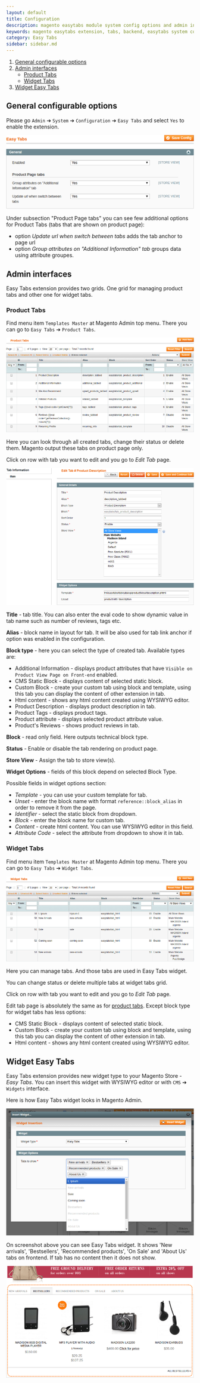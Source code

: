 ```yaml
---
layout: default
title: Configuration
description: magento easytabs module system config options and admin interface
keywords: magento easytabs extension, tabs, backend, easytabs system config
category: Easy Tabs
sidebar: sidebar.md
---
```


 1. [General configurable options](#general-configurable-options)
 2. [Admin interfaces](#admin-interfaces)
     -  [Product Tabs](#product-tabs)
     -  [Widget Tabs](#widget-tabs)
 3. [Widget Easy Tabs](#widget-easy-tabs)

## General configurable options

Please go `Admin` ➔ `System` ➔ `Configuration` ➔ `Easy Tabs` and select `Yes`
to enable the extension.

![System Config](/images/m1/extensions/easytabs/system-config.png)

Under subsection "Product Page tabs" you can see few additional options for
Product Tabs (tabs that are shown on product page):

 *  option _Update url when switch between tabs_ adds the tab anchor to page
    url
 *  option _Group attributes on "Additional Information" tab_ groups data
    using attribute groupes.

## Admin interfaces

Easy Tabs extension provides two grids. One grid for managing product tabs and
other one for widget tabs.

### Product Tabs

Find menu item `Templates Master` at Magento Admin top menu. There you can go
to `Easy Tabs` ➔ `Product Tabs`.

![Product Tabs](/images/m1/extensions/easytabs/admin-product-tabs.png)

Here you can look through all created tabs, change their status or delete them.
Magento output these tabs on product page only.

Click on row with tab you want to edit and you go to _Edit Tab_ page.

![Edit Product Tab](/images/m1/extensions/easytabs/edit-form.png)

**Title** - tab title. You can also enter the eval code to show dynamic value
in tab name such as number of reviews, tags etc.

**Alias** - block name in layout for tab. It will be also used for tab link
anchor if option was enabled in the configuration.

**Block type** - here you can select the type of created tab. Available types
are:

 -  Additional Information - displays product attributes that have `Visible on
    Product View Page on Front-end` enabled.
 -  CMS Static Block - displays content of selected static block.
 -  Custom Block - create your custom tab using block and template, using this
    tab you can display the content of other extension in tab.
 -  Html content - shows any html content created using WYSIWYG editor.
 -  Product Description - displays product description in tab.
 -  Product Tags - displays product tags.
 -  Product attribute - displays selected product attribute value.
 -  Product's Reviews - shows product reviews in tab.

**Block** - read only field. Here outputs technical block type.

**Status** - Enable or disable the tab rendering on product page.

**Store View** - Assign the tab to store view(s).

**Widget Options** - fields of this block depend on selected Block Type. 

Possible fields in widget options section:

 -  _Template_ - you can use your custom template for tab.
 -  _Unset_ - enter the block name with format `reference::block_alias` in
    order to remove it from the page.
 -  _Identifier_ - select the static block from dropdown.
 -  _Block_ - enter the block name for custom tab.
 -  _Content_ - create html content. You can use WYSIWYG editor in this field.
 -  _Attribute Code_ - select the attribute from dropdown to show it in tab.

### Widget Tabs

Find menu item `Templates Master` at Magento Admin top menu. There you can go
to `Easy Tabs` ➔ `Widget Tabs`.

![Widget Tabs](/images/m1/extensions/easytabs/admin-widget-tabs.png)

Here you can manage tabs. And those tabs are used in Easy Tabs widget.

You can change status or delete multiple tabs at widget tabs grid.

Click on row with tab you want to edit and you go to _Edit Tab_ page.

Edit tab page is absolutely the same as for [product tabs](#product-tabs).
Except block type for widget tabs has less options:

 -  CMS Static Block - displays content of selected static block.
 -  Custom Block - create your custom tab using block and template, using this
    tab you can display the content of other extension in tab.
 -  Html content - shows any html content created using WYSIWYG editor.

## Widget Easy Tabs

Easy Tabs extension provides new widget type to your Magento Store -
_Easy Tabs_. You can insert this widget with WYSIWYG editor or with 
`CMS` ➔ `Widgets` interface.

Here is how Easy Tabs widget looks in Magento Admin.

![Admin Widget](/images/m1/extensions/easytabs/admin-widget.png)

On screenshot above you can see Easy Tabs widget. It shows 'New arrivals',
'Bestsellers', 'Recommended products', 'On Sale' and 'About Us' tabs on frontend. If tab has no content then it does not show.

![Frontend Widget](/images/m1/extensions/easytabs/frontend-widget.png)